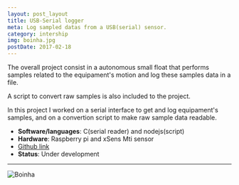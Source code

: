 ```yaml
---
layout: post_layout
title: USB-Serial logger
meta: Log sampled datas from a USB(serial) sensor.
category: intership
img: boinha.jpg
postDate: 2017-02-18
---
```


The overall project consist in a autonomous small float that performs samples related to the equipament's motion and log these samples data in a file.

A script to convert raw samples is also included to the project.

In this project I worked on a serial interface to get and log equipament's samples, and on a convertion script to make raw sample data readable.

* **Software/languages**: C(serial reader) and nodejs(script)
* **Hardware**: Raspberry pi and xSens Mti sensor
* [Github link](https://github.com/aracytopterm/USBSerial-logger)
* **Status**: Under development

__________________
![Boinha]({{site.baseurl}}/img/boinha.jpg)
